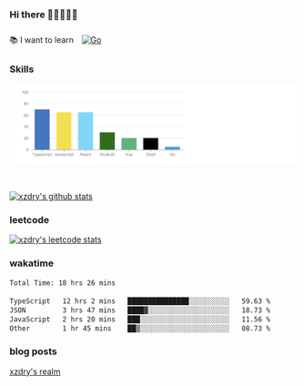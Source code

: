 ### Hi there 👋👋👋👋👋

 :books: I want to learn <a href="https://go.dev/" target="_blank"><img style="margin: 10px" src="https://profilinator.rishav.dev/skills-assets/go-original.svg" alt="Go" height="50" /></a>  

### Skills
![](img/2022-09-05-22-04-20.png)

<br />

[![xzdry's github stats](https://github-readme-stats.vercel.app/api?username=xzdry&count_private=true&show_icons=true&theme=vue)](https://github.com/xzdry)

### leetcode
[![xzdry's leetcode stats](https://leetcard.jacoblin.cool/xzdry-2?theme=light&font=Anek%20Kannada&site=cn)](https://leetcode.cn/u/xzdry-2/)

### wakatime
<!--START_SECTION:waka-->

```text
Total Time: 18 hrs 26 mins

TypeScript   12 hrs 2 mins   ███████████████░░░░░░░░░░   59.63 %
JSON         3 hrs 47 mins   ████▓░░░░░░░░░░░░░░░░░░░░   18.73 %
JavaScript   2 hrs 20 mins   ███░░░░░░░░░░░░░░░░░░░░░░   11.56 %
Other        1 hr 45 mins    ██▒░░░░░░░░░░░░░░░░░░░░░░   08.73 %
```

<!--END_SECTION:waka-->

### blog posts
[xzdry's realm](https://www.justdry.net/)
